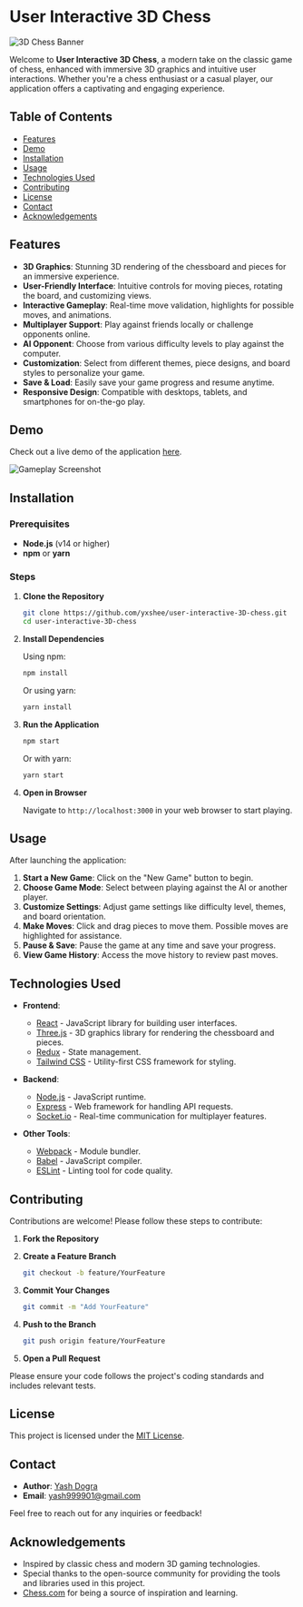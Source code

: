 
# User Interactive 3D Chess

![3D Chess Banner](https://github.com/yxshee/user-interactive-3D-chess/blob/main/assets/banner.png)

Welcome to **User Interactive 3D Chess**, a modern take on the classic game of chess, enhanced with immersive 3D graphics and intuitive user interactions. Whether you're a chess enthusiast or a casual player, our application offers a captivating and engaging experience.

## Table of Contents

- [Features](#features)
- [Demo](#demo)
- [Installation](#installation)
- [Usage](#usage)
- [Technologies Used](#technologies-used)
- [Contributing](#contributing)
- [License](#license)
- [Contact](#contact)
- [Acknowledgements](#acknowledgements)

## Features

- **3D Graphics**: Stunning 3D rendering of the chessboard and pieces for an immersive experience.
- **User-Friendly Interface**: Intuitive controls for moving pieces, rotating the board, and customizing views.
- **Interactive Gameplay**: Real-time move validation, highlights for possible moves, and animations.
- **Multiplayer Support**: Play against friends locally or challenge opponents online.
- **AI Opponent**: Choose from various difficulty levels to play against the computer.
- **Customization**: Select from different themes, piece designs, and board styles to personalize your game.
- **Save & Load**: Easily save your game progress and resume anytime.
- **Responsive Design**: Compatible with desktops, tablets, and smartphones for on-the-go play.

## Demo

Check out a live demo of the application [here](https://yxshee.github.io/user-interactive-3D-chess).

![Gameplay Screenshot](https://github.com/yxshee/user-interactive-3D-chess/blob/main/assets/screenshot.png)

## Installation

### Prerequisites

- **Node.js** (v14 or higher)
- **npm** or **yarn**

### Steps

1. **Clone the Repository**

   ```bash
   git clone https://github.com/yxshee/user-interactive-3D-chess.git
   cd user-interactive-3D-chess
   ```

2. **Install Dependencies**

   Using npm:

   ```bash
   npm install
   ```

   Or using yarn:

   ```bash
   yarn install
   ```

3. **Run the Application**

   ```bash
   npm start
   ```

   Or with yarn:

   ```bash
   yarn start
   ```

4. **Open in Browser**

   Navigate to `http://localhost:3000` in your web browser to start playing.

## Usage

After launching the application:

1. **Start a New Game**: Click on the "New Game" button to begin.
2. **Choose Game Mode**: Select between playing against the AI or another player.
3. **Customize Settings**: Adjust game settings like difficulty level, themes, and board orientation.
4. **Make Moves**: Click and drag pieces to move them. Possible moves are highlighted for assistance.
5. **Pause & Save**: Pause the game at any time and save your progress.
6. **View Game History**: Access the move history to review past moves.

## Technologies Used

- **Frontend**:
  - [React](https://reactjs.org/) - JavaScript library for building user interfaces.
  - [Three.js](https://threejs.org/) - 3D graphics library for rendering the chessboard and pieces.
  - [Redux](https://redux.js.org/) - State management.
  - [Tailwind CSS](https://tailwindcss.com/) - Utility-first CSS framework for styling.

- **Backend**:
  - [Node.js](https://nodejs.org/) - JavaScript runtime.
  - [Express](https://expressjs.com/) - Web framework for handling API requests.
  - [Socket.io](https://socket.io/) - Real-time communication for multiplayer features.

- **Other Tools**:
  - [Webpack](https://webpack.js.org/) - Module bundler.
  - [Babel](https://babeljs.io/) - JavaScript compiler.
  - [ESLint](https://eslint.org/) - Linting tool for code quality.

## Contributing

Contributions are welcome! Please follow these steps to contribute:

1. **Fork the Repository**

2. **Create a Feature Branch**

   ```bash
   git checkout -b feature/YourFeature
   ```

3. **Commit Your Changes**

   ```bash
   git commit -m "Add YourFeature"
   ```

4. **Push to the Branch**

   ```bash
   git push origin feature/YourFeature
   ```

5. **Open a Pull Request**

Please ensure your code follows the project's coding standards and includes relevant tests.

## License

This project is licensed under the [MIT License](LICENSE).

## Contact

- **Author**: [Yash Dogra](https://github.com/yxshee)
- **Email**: yash999901@gmail.com

Feel free to reach out for any inquiries or feedback!

## Acknowledgements

- Inspired by classic chess and modern 3D gaming technologies.
- Special thanks to the open-source community for providing the tools and libraries used in this project.
- [Chess.com](https://www.chess.com/) for being a source of inspiration and learning.
